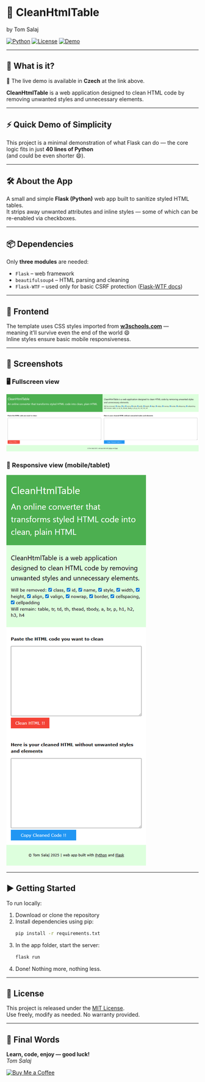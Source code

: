 # 🧼 CleanHtmlTable
by Tom Salaj

[![Python](https://img.shields.io/badge/python-3.11-blue)](https://www.python.org/)
[![License](https://img.shields.io/badge/license-MIT-green)](https://github.com/tom591/CleanHtmlTable?tab=MIT-1-ov-file)
[![Demo](https://img.shields.io/badge/demo-vycistihtml.cz-brightgreen)](https://vycistihtml.cz)

---
## 🧰 What is it?
📝 The live demo is available in **Czech** at the link above.

**CleanHtmlTable** is a web application designed to clean HTML code by removing unwanted styles and unnecessary elements.

---

## ⚡ Quick Demo of Simplicity

This project is a minimal demonstration of what Flask can do — the core logic fits in just **40 lines of Python**  
(and could be even shorter 😄).

---

## 🛠️ About the App

A small and simple **Flask (Python)** web app built to sanitize styled HTML tables.  
It strips away unwanted attributes and inline styles — some of which can be re-enabled via checkboxes.

---

## 📦 Dependencies

Only **three modules** are needed:

- `Flask` – web framework  
- `beautifulsoup4` – HTML parsing and cleaning  
- `Flask-WTF` – used only for basic CSRF protection ([Flask-WTF docs](https://flask-wtf.readthedocs.io))

---

## 🎨 Frontend

The template uses CSS styles imported from **[w3schools.com](https://www.w3schools.com/w3css/)** —  
meaning it’ll survive even the end of the world 😄  
Inline styles ensure basic mobile responsiveness.

---

## 📸 Screenshots

### 🖥️ Fullscreen view
![CleanHtmlTable Fullscreen](screen_full.png)

### 📱 Responsive view (mobile/tablet)
![CleanHtmlTable Responsive](screen_responsive.png)

---

## ▶️ Getting Started

To run locally:

1. Download or clone the repository  
2. Install dependencies using pip:  
   ```bash
   pip install -r requirements.txt
   ```
3. In the app folder, start the server:  
   ```bash
   flask run
   ```
4. Done! Nothing more, nothing less.

---

## 📝 License

This project is released under the [MIT License](LICENSE).  
Use freely, modify as needed. No warranty provided.

---

## 🚀 Final Words

**Learn, code, enjoy — good luck!**  
*Tom Salaj*

[![Buy Me a Coffee](https://img.buymeacoffee.com/button-api/?text=Buy%20Me%20a%20Coffee&emoji=☕&slug=tomsalaj&button_colour=FFDD00&font_colour=000000&font_family=Arial&outline_colour=000000&coffee_colour=ffffff)](https://www.buymeacoffee.com/tomsalaj)
